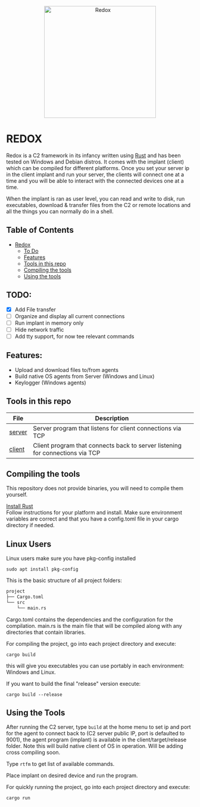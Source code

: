 <p align="center">
    <img height="300" alt="Redox" src="https://github.com/nthdeg/redox/blob/main/redox.png">
</p>

# REDOX #

Redox is a C2 framework in its infancy written using [Rust](https://www.rust-lang.org/) and has been tested on Windows and Debian distros. It comes with the implant (client) which can be compiled for different platforms. Once you set your server ip in the client implant and run your server, the clients will connect one at a time and you will be able to interact with the connected devices one at a time.

When the implant is ran as user level, you can read and write to disk, run executables, download & transfer files from the C2 or remote locations and all the things you can normally do in a shell.


## Table of Contents

- [Redox](#redox)
  * [To Do](#todo)
  * [Features](#features)
  * [Tools in this repo](#tools-in-this-repo)
  * [Compiling the tools](#compiling-the-tools)
  * [Using the tools](#using-the-tools)



## TODO:
- [X] Add File transfer
- [ ] Organize and display all current connections
- [ ] Run implant in memory only
- [ ] Hide network traffic
- [ ] Add tty support, for now tee relevant commands

## Features:
- Upload and download files to/from agents
- Build native OS agents from Server (Windows and Linux)
- Keylogger (Windows agents)

## Tools in this repo

| File                                                                                                   | Description                                                                                                                                                                              |
|--------------------------------------------------------------------------------------------------------|------------------------------------------------------------------------------------------------------------------------------------------------------------------------------------------|
| [server](/server/src/main.rs)                                 | Server program that listens for client connections via TCP                                                                                                                                  |
| [client](/client/src/main.rs)                                 | Client program that connects back to server listening for connections via TCP                                                                                                                                  |

## Compiling the tools

This repository does not provide binaries, you will need to compile them yourself.  

[Install Rust](https://www.rust-lang.org/tools/install)  
Follow instructions for your platform and install. Make sure environment variables are correct and that you have a config.toml file in your cargo directory if needed.

## Linux Users
Linux users make sure you have pkg-config installed
```
sudo apt install pkg-config
```

This is the basic structure of all project folders:

```bash  
project
├── Cargo.toml
└── src
    └── main.rs
```

Cargo.toml contains the dependencies and the configuration for the compilation.
main.rs is the main file that will be compiled along with any directories that contain libraries.

For compiling the project, go into each project directory and execute:  
```
cargo build
```
this will give you executables you can use portably in each environment: Windows and Linux.

If you want to build the final "release" version execute:  
```
cargo build --release
```
## Using the Tools

After running the C2 server, type `build` at the home menu to set ip and port for the agent to connect back to (C2 server public IP, port is defaulted to 9001), the agent program (implant) is available in the client/target/release folder. Note this will build native client of OS in operation. Will be adding cross compiling soon.

Type `rtfm` to get list of available commands.

Place implant on desired device and run the program.

For quickly running the project, go into each project directory and execute:  
```
cargo run
```
